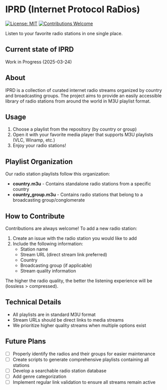# IPRD (Internet Protocol RaDios)

[![License: MIT](https://img.shields.io/badge/License-MIT-yellow.svg)](https://opensource.org/licenses/MIT)
[![Contributions Welcome](https://img.shields.io/badge/contributions-welcome-brightgreen.svg)](CONTRIBUTING.md)

Listen to your favorite radio stations in one single place.

## Current state of IPRD

Work in Progress (2025-03-24)

## About

IPRD is a collection of curated internet radio streams organized by country and broadcasting groups. The project aims to provide an easily accessible library of radio stations from around the world in M3U playlist format.

## Usage

1. Choose a playlist from the repository (by country or group)
2. Open it with your favorite media player that supports M3U playlists (VLC, Winamp, etc.)
3. Enjoy your radio stations!

## Playlist Organization

Our radio station playlists follow this organization:

- **country.m3u** - Contains standalone radio stations from a specific country
- **country_group.m3u** - Contains radio stations that belong to a broadcasting group/conglomerate

## How to Contribute

Contributions are always welcome! To add a new radio station:

1. Create an issue with the radio station you would like to add
2. Include the following information:
    - Station name
    - Stream URL (direct stream link preferred)
    - Country
    - Broadcasting group (if applicable)
    - Stream quality information

The higher the radio quality, the better the listening experience will be (lossless > compressed).

## Technical Details

- All playlists are in standard M3U format
- Stream URLs should be direct links to media streams
- We prioritize higher quality streams when multiple options exist

## Future Plans

- [ ] Properly identify the radios and their groups for easier maintenance
- [ ] Create scripts to generate comprehensive playlists containing all stations
- [ ] Develop a searchable radio station database
- [ ] Add genre categorization
- [ ] Implement regular link validation to ensure all streams remain active

